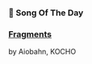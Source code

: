 ### 🎵 Song Of The Day

### [Fragments](https://open.spotify.com/track/2H9Nfl5YAgt7JizNQef9vl)

by Aiobahn, KOCHO
